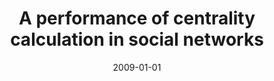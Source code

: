 ---
# Documentation: https://wowchemy.com/docs/managing-content/

title: A performance of centrality calculation in social networks
subtitle: ''
summary: ''
authors:
- brodka
- Katarzyna Musiał
- kazienko
tags: []
categories: []
date: '2009-01-01'
lastmod: 2022-10-07T05:43:41Z
featured: false
draft: false

# Featured image
# To use, add an image named `featured.jpg/png` to your page's folder.
# Focal points: Smart, Center, TopLeft, Top, TopRight, Left, Right, BottomLeft, Bottom, BottomRight.
image:
  caption: ''
  focal_point: ''
  preview_only: false

# Projects (optional).
#   Associate this post with one or more of your projects.
#   Simply enter your project's folder or file name without extension.
#   E.g. `projects = ["internal-project"]` references `content/project/deep-learning/index.md`.
#   Otherwise, set `projects = []`.
projects: []
publishDate: '2022-10-07T05:43:40.183062Z'
publication_types:
- '1'
abstract: ''
publication: '*2009 International Conference on Computational Aspects of Social Networks,
  CASoN 2009 : proceedings, Fontainbleu, France, 27-27 June 2009*'
doi: 10.1109/CASoN.2009.20
---